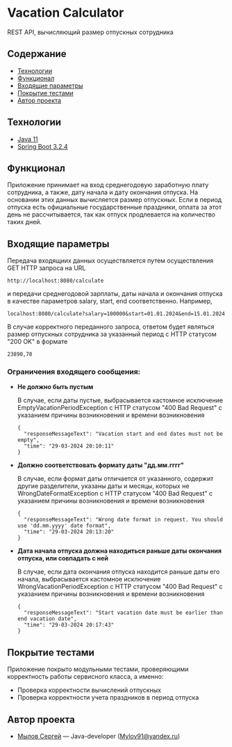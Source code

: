# Vacation Calculator
REST API, вычисляющий размер отпускных сотрудника 


## Содержание
  - [Технологии](#технологии)
  - [Функционал](#функционал)
  - [Входящие параметры](#входящие-параметры)
  - [Покрытие тестами](#покрытие-тестами)
  - [Автор проекта](#автор-проекта)


## Технологии
- [Java 11](https://www.java.com/ru/)
- [Spring Boot 3.2.4](https://docs.spring.io/spring-boot/docs/current/reference/html/getting-started.html)


## Функционал
Приложение принимает на вход среднегодовую заработную плату сотрудника, а также, дату начала и дату окончания отпуска. На основании этих данных вычисляется размер отпускных. Если в период отпуска есть официальные государственные праздники, оплата за этот день не рассчитывается, так как отпуск продлевается на количество таких дней.


## Входящие параметры
Передача входящиих данных осуществляется путем осуществления GET HTTP запроса на URL
```
http://localhost:8080/calculate
```
и передачи среднегодовой зарплаты, даты начала и окончания отпуска в качестве параметров salary, start, end соответственно. Например, 

```
localhost:8080/calculate?salary=100000&start=01.01.2024&end=15.01.2024
```
В случае корректного переданного запроса, ответом  будет являться размер отпускных сотрудника за указанный период с HTTP статусом "200 OK" в формате
```
23890,78
```
### Ограничения входящего сообщения:
- **Не должно быть пустым**

  В случае, если даты пустые, выбрасывается кастомное исключение EmptyVacationPeriodException с HTTP статусом "400 Bad Request" c указанием причины возникновения и времени возникновения
  ```
  {
    "responseMessageText": "Vacation start and end dates must not be empty",
    "time": "29-03-2024 20:10:11"
  }
  ```

- **Должно соответствовать формату даты "дд.мм.гггг"**
  
  В случае, если формат даты отличается от указанного, содержит другие разделители, указаны даты и месяцы, которых не WrongDateFormatException с HTTP статусом "400 Bad Request" c указанием причины возникновения и времени возникновения
  ```
  {
    "responseMessageText": "Wrong date format in request. You should use 'dd.mm.yyyy' date format",
    "time": "29-03-2024 20:13:20"
  }
  ```

- **Дата начала отпуска должна находиться раньше даты окончания отпуска, или совпадать с ней**
  
  В случае, если дата окончания отпуска находится раньше даты его начала, выбрасывается кастомное исключение WrongVacationPeriodException с HTTP статусом "400 Bad Request" c указанием причины возникновения и времени возникновения
  ```
  {
    "responseMessageText": "Start vacation date must be earlier than end vacation date",
    "time": "29-03-2024 20:17:43"
  } 
  ```
  

## Покрытие тестами
Приложение покрыто модульными тестами, проверяющими корректность работы сервисного класса, а именно:
- Проверка корректности вычислений отпускных
- Проверка корректности учета праздников в период отпуска

## Автор проекта
  - [Мылов Сергей](https://github.com/Mylov91) — Java-developer (Mylov91@yandex.ru)
